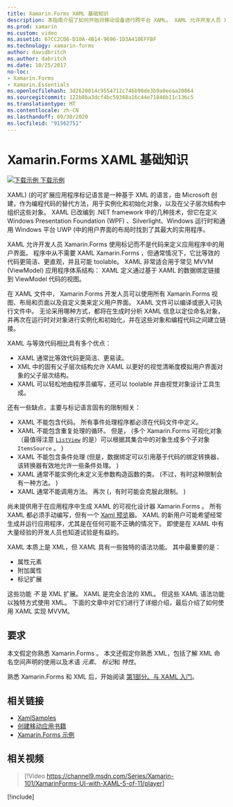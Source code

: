 ```yaml
---
title: Xamarin.Forms XAML 基础知识
description: 本指南介绍了如何开始对移动设备进行跨平台 XAML。 XAML 允许开发人员 Xamarin.Forms 使用标记而不是代码来定义应用程序中的用户界面。
ms.prod: xamarin
ms.custom: video
ms.assetid: 67CC2CD6-D10A-4B14-9696-1D3A410EFFBF
ms.technology: xamarin-forms
author: davidbritch
ms.author: dabritch
ms.date: 10/25/2017
no-loc:
- Xamarin.Forms
- Xamarin.Essentials
ms.openlocfilehash: 3d2620014c9554712c746b98de3b9a0eeaa20864
ms.sourcegitcommit: 122b8ba3dcf4bc59368a16c44e71846b11c136c5
ms.translationtype: MT
ms.contentlocale: zh-CN
ms.lasthandoff: 09/30/2020
ms.locfileid: "91562751"
---
```

# <a name="no-locxamarinforms-xaml-basics"></a>Xamarin.Forms XAML 基础知识

[![下载示例](~/media/shared/download.png) 下载示例](https://docs.microsoft.com/samples/xamarin/xamarin-forms-samples/xamlsamples)

XAML)  (的可扩展应用程序标记语言是一种基于 XML 的语言，由 Microsoft 创建，作为编程代码的替代方法，用于实例化和初始化对象，以及在父子层次结构中组织这些对象。 XAML 已改编到 .NET framework 中的几种技术，但它在定义 Windows Presentation Foundation (WPF) 、Silverlight、Windows 运行时和通用 Windows 平台 UWP (中的用户界面的布局时找到了其最大的实用程序。

XAML 允许开发人员 Xamarin.Forms 使用标记而不是代码来定义应用程序中的用户界面。 程序中从不需要 XAML Xamarin.Forms ，但通常情况下，它比等效的代码更简洁、更直观，并且可能 toolable。 XAML 非常适合用于常见 MVVM (ViewModel) 应用程序体系结构： XAML 定义通过基于 XAML 的数据绑定链接到 ViewModel 代码的视图。

在 XAML 文件中， Xamarin.Forms 开发人员可以使用所有 Xamarin.Forms 视图、布局和页面以及自定义类来定义用户界面。 XAML 文件可以编译或嵌入可执行文件中。 无论采用哪种方式，都将在生成时分析 XAML 信息以定位命名对象，并再次在运行时对对象进行实例化和初始化，并在这些对象和编程代码之间建立链接。

XAML 与等效代码相比具有多个优点：

- XAML 通常比等效代码更简洁、更易读。
- XML 中的固有父子层次结构允许 XAML 以更好的视觉清晰度模拟用户界面对象的父子层次结构。
- XAML 可以轻松地由程序员编写，还可以 toolable 并由视觉对象设计工具生成。

还有一些缺点，主要与标记语言固有的限制相关：

- XAML 不能包含代码。 所有事件处理程序都必须在代码文件中定义。
- XAML 不能包含重复处理的循环。 但是， (多个 Xamarin.Forms 可视化对象（最值得注意  [`ListView`](xref:Xamarin.Forms.ListView) 的是）可以根据其集合中的对象生成多个子对象 `ItemsSource` 。 ) 
- XAML 不能包含条件处理 (但是，数据绑定可以引用基于代码的绑定转换器，该转换器有效地允许一些条件处理。 ) 
- XAML 通常不能实例化未定义无参数构造函数的类。  (不过，有时这种限制会有一种方法。 ) 
- XAML 通常不能调用方法。 再次 (，有时可能会克服此限制。 ) 

尚未提供用于在应用程序中生成 XAML 的可视化设计器 Xamarin.Forms 。 所有 XAML 都必须手动编写，但有一个 [Xaml 预览](~/xamarin-forms/xaml/xaml-previewer/index.md)器。 XAML 的新用户可能希望经常生成并运行应用程序，尤其是在任何可能不正确的情况下。 即使是在 XAML 中有大量经验的开发人员也知道试验是有益的。

XAML 本质上是 XML，但 XAML 具有一些独特的语法功能。 其中最重要的是：

- 属性元素
- 附加属性
- 标记扩展

这些功能 *不* 是 XML 扩展。 XAML 是完全合法的 XML。 但这些 XAML 语法功能以独特方式使用 XML。 下面的文章中对它们进行了详细介绍，最后介绍了如何使用 XAML 实现 MVVM。

## <a name="requirements"></a>要求

本文假定你熟悉 Xamarin.Forms 。 本文还假定你熟悉 XML，包括了解 XML 命名空间声明的使用以及术语 *元素*、 *标记*和 *特性*。

熟悉 Xamarin.Forms 和 XML 后，开始阅读 [第1部分。与 XAML 入门](~/xamarin-forms/xaml/xaml-basics/get-started-with-xaml.md)。

## <a name="related-links"></a>相关链接

- [XamlSamples](/samples/xamarin/xamarin-forms-samples/xamlsamples)
- [创建移动应用书籍](~/xamarin-forms/creating-mobile-apps-xamarin-forms/index.md)
- [Xamarin.Forms 示例](/samples/browse/?products=xamarin&term=Xamarin.Forms)

## <a name="related-video"></a>相关视频

> [!Video https://channel9.msdn.com/Series/Xamarin-101/XamarinForms-UI-with-XAML-5-of-11/player]

[!include[](~/essentials/includes/xamarin-show-essentials.md)]